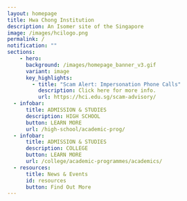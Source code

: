 ```yaml
---
layout: homepage
title: Hwa Chong Institution
description: An Isomer site of the Singapore
image: /images/hcilogo.png
permalink: /
notification: ""
sections:
    - hero:
      background: /images/homepage_banner_v3.gif
      variant: image
      key_highlights:
        - title: "Scam Alert: Impersonation Phone Calls"
          description: Click here for more info.
          url: https://hci.edu.sg/scam-advisory/
  - infobar:
      title: ADMISSION & STUDIES
      description: HIGH SCHOOL
      button: LEARN MORE
      url: /high-school/academic-prog/
  - infobar:
      title: ADMISSION & STUDIES
      description: COLLEGE
      button: LEARN MORE
      url: /college/academic-programmes/academics/
  - resources:
      title: News & Events
      id: resources
      button: Find Out More
---
```

